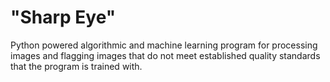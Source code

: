 # "Sharp Eye"

Python powered algorithmic and machine learning program for processing images and flagging images that do not meet established quality standards that the program is trained with.
